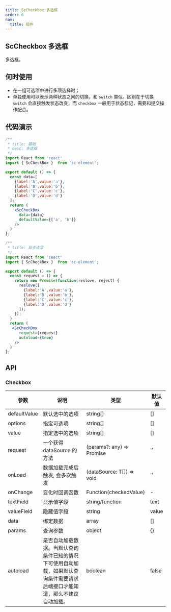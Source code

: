 ```yaml
---
title: ScCheckbox 多选框
order: 6
nav:
  title: 组件
---
```


## ScCheckbox 多选框

多选框。

## 何时使用

* 在一组可选项中进行多项选择时；
* 单独使用可以表示两种状态之间的切换，和 `switch` 类似。区别在于切换 `switch` 会直接触发状态改变，而 `checkbox` 一般用于状态标记，需要和提交操作配合。

## 代码演示

``` jsx
/**
 * title: 基础
 * desc: 多选框
 */
import React from 'react'
import { ScCheckBox }  from 'sc-element';

export default () => {
  const data=[
    {label:'A',value:'a'},
    {label:'B',value:'b'},
    {label:'C',value:'c'},
    {label:'D',value:'d'}
  ];
  return (
    <ScCheckBox
      data={data}
      defaultValue={['a', 'b']}
    />
  )
};

```

``` jsx
/**
 * title: 异步请求
 */
import React from 'react'
import { ScCheckBox }  from 'sc-element';

export default () => {
  const request = () => {
    return new Promise(function(reslove, reject) {
      reslove([
        {label:'A',value:'a'},
        {label:'B',value:'b'},
        {label:'C',value:'c'},
        {label:'D',value:'d'}
      ]);
    });
  }
  return (
   <ScCheckBox
      request={request}
      autoload={true}
    />
  )
};

```

## API

### Checkbox

| 参数 | 说明 | 类型 | 默认值 |
| --- | --- | --- | --- |
| defaultValue | 默认选中的选项 | string\[] | \[] |
| options | 指定可选项 | string\[] | \[] |
| value | 指定选中的选项 | string\[] | \[] |
| request | 一个获得 dataSource 的方法 | (params?: any) => Promise | '' |
| onLoad | 数据加载完成后触发, 会多次触发 | (dataSource: T[]) => void | '' |
| onChange | 变化时回调函数 | Function(checkedValue) | - |
| textField | 显示值字段 | string/function | text |
| valueField | 隐藏值字段 | string | value |
| data | 绑定数据 | array | [] |
| params | 查询参数 | object | {} |
| autoload  | 是否自动加载数据。当默认查询条件已知的情况下可使用自动加载，如果默认查询条件需要请求后端接口才能知道，那么不建议自动加载。 | boolean  | false  |
